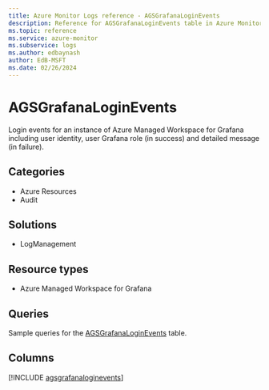 ```yaml
---
title: Azure Monitor Logs reference - AGSGrafanaLoginEvents
description: Reference for AGSGrafanaLoginEvents table in Azure Monitor Logs.
ms.topic: reference
ms.service: azure-monitor
ms.subservice: logs
ms.author: edbaynash
author: EdB-MSFT
ms.date: 02/26/2024
---
```


# AGSGrafanaLoginEvents

Login events for an instance of Azure Managed Workspace for Grafana including user identity, user Grafana role (in success) and detailed message (in failure).


## Categories

- Azure Resources
- Audit

## Solutions

- LogManagement

## Resource types

- Azure Managed Workspace for Grafana

## Queries

 Sample queries for the [AGSGrafanaLoginEvents](../queries/agsgrafanaloginevents.md) table.


## Columns
  
[!INCLUDE [agsgrafanaloginevents](.././tables/includes/agsgrafanaloginevents-include.md)]
